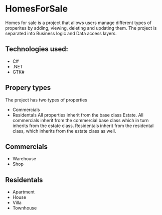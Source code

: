 # HomesForSale

Homes for sale is a project that allows users manage different types of properites by adding, viewing, deleting and updating them. 
The project is separated into Business logic and Data access layers.  

## Technologies used: 
* C#
* .NET
* GTK#

## Propery types

The project has two types of properties
* Commercials
* Residentals
All properties inherit from the base class Estate.
All commercials inherit from the commercial base class which in turn inherits from the estate class.
Residentals inherit from the residental class, which inherits from the estate class as well.

## Commercials
* Warehouse
* Shop

## Residentals
* Apartment
* House
* Villa
* Townhouse
